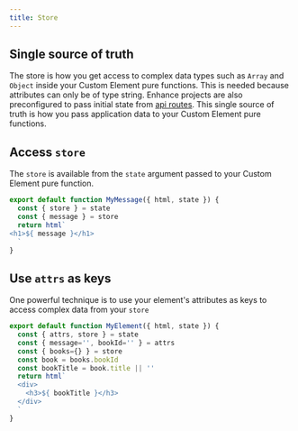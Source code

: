 ```yaml
---
title: Store
---
```


## Single source of truth
The store is how you get access to complex data types such as `Array` and `Object` inside your Custom Element pure functions. This is needed because attributes can only be of type string. Enhance projects are also preconfigured to pass initial state from [api routes](/docs/learn/starter-project/api). This single source of truth is how you pass application data to your Custom Element pure functions.


## Access `store`
The `store` is available from the `state` argument passed to your Custom Element pure function.

```javascript
export default function MyMessage({ html, state }) {
  const { store } = state
  const { message } = store
  return html`
<h1>${ message }</h1>
  `
}
```

## Use `attrs` as keys
One powerful technique is to use your element's attributes as keys to access complex data from your `store`

```javascript
export default function MyElement({ html, state }) {
  const { attrs, store } = state
  const { message='', bookId='' } = attrs
  const { books={} } = store
  const book = books.bookId
  const bookTitle = book.title || ''
  return html`
  <div>
    <h3>${ bookTitle }</h3>
  </div>
  `
}
```


